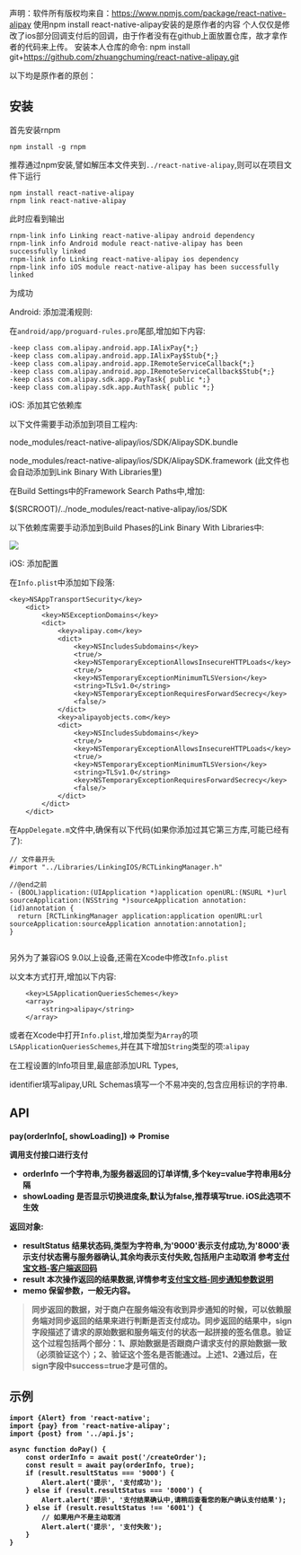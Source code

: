 声明：软件所有版权均来自：https://www.npmjs.com/package/react-native-alipay
使用npm install react-native-alipay安装的是原作者的内容
个人仅仅是修改了ios部分回调支付后的回调，由于作者没有在github上面放置仓库，故才拿作者的代码来上传。
安装本人仓库的命令: npm install git+https://github.com/zhuangchuming/react-native-alipay.git


以下均是原作者的原创：

## 安装

首先安装rnpm

```
npm install -g rnpm
```

推荐通过npm安装,譬如解压本文件夹到`../react-native-alipay`,则可以在项目文件下运行

```
npm install react-native-alipay
rnpm link react-native-alipay
```

此时应看到输出

```
rnpm-link info Linking react-native-alipay android dependency
rnpm-link info Android module react-native-alipay has been successfully linked
rnpm-link info Linking react-native-alipay ios dependency
rnpm-link info iOS module react-native-alipay has been successfully linked
```

为成功

Android: 添加混淆规则:

在`android/app/proguard-rules.pro`尾部,增加如下内容:

```
-keep class com.alipay.android.app.IAlixPay{*;}
-keep class com.alipay.android.app.IAlixPay$Stub{*;}
-keep class com.alipay.android.app.IRemoteServiceCallback{*;}
-keep class com.alipay.android.app.IRemoteServiceCallback$Stub{*;}
-keep class com.alipay.sdk.app.PayTask{ public *;}
-keep class com.alipay.sdk.app.AuthTask{ public *;}
```

iOS: 添加其它依赖库

以下文件需要手动添加到项目工程内:

node_modules/react-native-alipay/ios/SDK/AlipaySDK.bundle

node_modules/react-native-alipay/ios/SDK/AlipaySDK.framework (此文件也会自动添加到Link Binary With Libraries里)

在Build Settings中的Framework Search Paths中,增加:

$(SRCROOT)/../node_modules/react-native-alipay/ios/SDK

以下依赖库需要手动添加到Build Phases的Link Binary With Libraries中:

![](https://img.alicdn.com/top/i1/LB1PlBHKpXXXXXoXXXXXXXXXXXX)

iOS: 添加配置

在`Info.plist`中添加如下段落:

```
<key>NSAppTransportSecurity</key>
    <dict>
        <key>NSExceptionDomains</key>
        <dict>
            <key>alipay.com</key>
            <dict>
                <key>NSIncludesSubdomains</key>
                <true/>
                <key>NSTemporaryExceptionAllowsInsecureHTTPLoads</key>
                <true/>
                <key>NSTemporaryExceptionMinimumTLSVersion</key>
                <string>TLSv1.0</string>
                <key>NSTemporaryExceptionRequiresForwardSecrecy</key>
                <false/>
            </dict>
            <key>alipayobjects.com</key>
            <dict>
                <key>NSIncludesSubdomains</key>
                <true/>
                <key>NSTemporaryExceptionAllowsInsecureHTTPLoads</key>
                <true/>
                <key>NSTemporaryExceptionMinimumTLSVersion</key>
                <string>TLSv1.0</string>
                <key>NSTemporaryExceptionRequiresForwardSecrecy</key>
                <false/>
            </dict>
        </dict>
    </dict>
```

在`AppDelegate.m`文件中,确保有以下代码(如果你添加过其它第三方库,可能已经有了):

```
// 文件最开头
#import "../Libraries/LinkingIOS/RCTLinkingManager.h"

//@end之前
- (BOOL)application:(UIApplication *)application openURL:(NSURL *)url sourceApplication:(NSString *)sourceApplication annotation:(id)annotation {
  return [RCTLinkingManager application:application openURL:url sourceApplication:sourceApplication annotation:annotation];
}


```

另外为了兼容iOS 9.0以上设备,还需在Xcode中修改`Info.plist`

以文本方式打开,增加以下内容:

```
	<key>LSApplicationQueriesSchemes</key>
	<array>
		<string>alipay</string>
	</array>
```

或者在Xcode中打开`Info.plist`,增加类型为`Array`的项`LSApplicationQueriesSchemes`,并在其下增加`String`类型的项:`alipay`

在工程设置的Info项目里,最底部添加URL Types,

identifier填写alipay,URL Schemas填写一个不易冲突的,包含应用标识的字符串.

## API

#### pay(orderInfo[, showLoading]) => Promise<object>

调用支付接口进行支付

* orderInfo 一个字符串,为服务器返回的订单详情,多个key=value字符串用&分隔
* showLoading 是否显示切换进度条,默认为false,推荐填写true. iOS此选项不生效

返回对象:

* resultStatus 结果状态码,类型为字符串,为'9000'表示支付成功,为'8000'表示支付状态需与服务器确认,其余均表示支付失败,包括用户主动取消
    参考[支付宝文档-客户端返回码](https://doc.open.alipay.com/doc2/detail?treeId=59&articleId=103671&docType=1)
* result 本次操作返回的结果数据,详情参考[支付宝文档-同步通知参数说明](https://doc.open.alipay.com/doc2/detail.htm?spm=a219a.7386797.0.0.awIjtX&treeId=59&articleId=103665&docType=1)
* memo 保留参数，一般无内容。

> 同步返回的数据，对于商户在服务端没有收到异步通知的时候，可以依赖服务端对同步返回的结果来进行判断是否支付成功。同步返回的结果中，sign字段描述了请求的原始数据和服务端支付的状态一起拼接的签名信息。验证这个过程包括两个部分：1、原始数据是否跟商户请求支付的原始数据一致（必须验证这个）；2、验证这个签名是否能通过。上述1、2通过后，在sign字段中success=true才是可信的。

## 示例

```
import {Alert} from 'react-native';
import {pay} from 'react-native-alipay';
import {post} from '../api.js';

async function doPay() {
    const orderInfo = await post('/createOrder');
    const result = await pay(orderInfo, true);
    if (result.resultStatus === '9000') {
        Alert.alert('提示', '支付成功');
    } else if (result.resultStatus === '8000') {
        Alert.alert('提示', '支付结果确认中,请稍后查看您的账户确认支付结果');
    } else if (result.resultStatus !== '6001') {
        // 如果用户不是主动取消
        Alert.alert('提示', '支付失败');
    }
}

```

